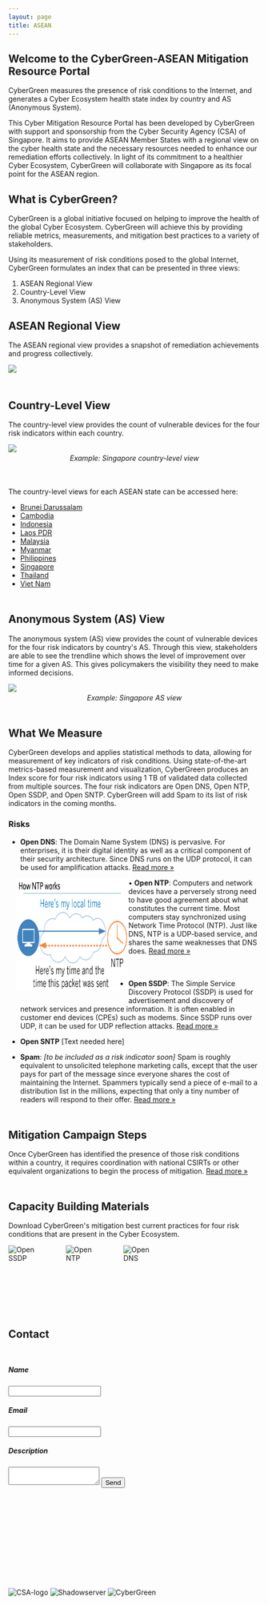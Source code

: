 ```yaml
---
layout: page
title: ASEAN
---
```

## Welcome to the CyberGreen-ASEAN Mitigation Resource Portal

CyberGreen measures the presence of risk conditions to the Internet, and generates a Cyber Ecosystem health state index by country and AS (Anonymous System).

This Cyber Mitigation Resource Portal has been developed by CyberGreen with support and sponsorship from the Cyber Security Agency (CSA) of Singapore. It aims to provide ASEAN Member States with a regional view on the cyber health state and the necessary resources needed to enhance our remediation efforts collectively. In light of its commitment to a healthier Cyber Ecosystem, CyberGreen will collaborate with Singapore as its focal point for the ASEAN region.

## What is CyberGreen?

CyberGreen is a global initiative focused on helping to improve the health of the global Cyber Ecosystem. CyberGreen will achieve this by providing reliable metrics, measurements, and mitigation best practices to a variety of stakeholders.

Using its measurement of risk conditions posed to the global Internet, CyberGreen formulates an index that can be presented in three views: 

1. ASEAN Regional View
2. Country-Level View
3. Anonymous System (AS) View

<div style="margin-bottom: 25px">
</div>

## ASEAN Regional View

The ASEAN regional view provides a snapshot of remediation achievements and progress collectively.

<div>
  <img src="{{site.media}}asean-level.png"/>
</div>

<div style="margin-bottom: 50px">
</div>

## Country-Level View

The country-level view provides the count of vulnerable devices for the four risk indicators within each country. 

<div>
  <img src="{{site.media}}sing-country-level.png"/>
  <center><imgcaption><i> Example: Singapore country-level view </i></imgcaption></center>
</div>

<div style="margin-bottom: 50px">
</div>

The country-level views for each ASEAN state can be accessed here:

*  <a href="http://stats.cybergreen.net/place/brunei/">Brunei Darussalam</a>
*  <a href="http://stats.cybergreen.net/place/cambodia/">Cambodia</a>
*  <a href="http://stats.cybergreen.net/place/indonesia/">Indonesia</a>
*  <a href="http://stats.cybergreen.net/place/laos/">Laos PDR</a>
*  <a href="http://stats.cybergreen.net/place/malaysia">Malaysia</a>
*  <a href="http://stats.cybergreen.net/place/myanmar">Myanmar</a>
*  <a href="http://stats.cybergreen.net/place/philippines">Philippines</a>
*  <a href="http://stats.cybergreen.net/place/singapore ">Singapore </a>
*  <a href="http://stats.cybergreen.net/place/thailand">Thailand</a>
*  <a href="http://stats.cybergreen.net/place/vietnam/">Viet Nam</a>

<div style="margin-bottom: 50px">
</div>

## Anonymous System (AS) View

The anonymous system (AS) view provides the count of vulnerable devices for the four risk indicators by country's AS. Through this view, stakeholders are able to see the trendline which shows the level of improvement over time for a given AS. This gives policymakers the visibility they need to make informed decisions.

<div>
  <img src="{{site.media}}sing-as-level.png"/>
  <center><imgcaption><i> Example: Singapore AS view </i></imgcaption></center>
</div>

<div style="margin-bottom: 50px">
</div>

## What We Measure

CyberGreen develops and applies statistical methods to data, allowing for measurement of key indicators of risk conditions. Using state-of-the-art metrics-based measurement and visualization, CyberGreen produces an Index score for four risk indicators using 1 TB of validated data collected from multiple sources. The four risk indicators are Open DNS, Open NTP, Open SSDP, and Open SNTP. CyberGreen will add Spam to its list of risk indicators in the coming months.

### Risks

+ <b>Open DNS</b>: The Domain Name System (DNS) is pervasive. For enterprises, it is their digital identity as well as a critical component of their security architecture. Since DNS runs on the UDP protocol, it can be used for amplification attacks. <a href="http://stats.cybergreen.net/risk/opendns/">Read more &raquo;</a>

<img style="float: left; margin: 0px 0px 15px 15px;" src="/img/medialibrary/openntprisk.png" width="225" height="225" /> • <b>Open NTP</b>: Computers and network devices have a perversely strong need to have good agreement about what constitutes the current time. Most computers stay synchronized using Network Time Protocol (NTP). Just like DNS, NTP is a UDP-based service, and shares the same weaknesses that DNS does. <a href="http://stats.cybergreen.net/risk/openntp/">Read more &raquo;</a>
<br><br><br>
+ <b>Open SSDP</b>: The Simple Service Discovery Protocol (SSDP) is used for advertisement and discovery of network services and presence information. It is often enabled in customer end devices (CPEs) such as modems. Since SSDP runs over UDP, it can be used for UDP reflection attacks. <a href="http://stats.cybergreen.net/risk/openssdp/">Read more &raquo;</a>

+ <b>Open SNTP</b> [Text needed here]

+ <b>Spam</b>: <i>[to be included as a risk indicator soon]</i> Spam is roughly equivalent to unsolicited telephone marketing calls, except that the user pays for part of the message since everyone shares the cost of maintaining the Internet. Spammers typically send a piece of e-mail to a distribution list in the millions, expecting that only a tiny number of readers will respond to their offer. <a href="http://stats.cybergreen.net/risk/spam/">Read more &raquo;</a> 

<div style="margin-bottom: 50px">
</div>

## Mitigation Campaign Steps
Once CyberGreen has identified the presence of those risk conditions within a country, it requires coordination with national CSIRTs or other equivalent organizations to begin the process of mitigation. <a href="/mitigation/campaign-steps/">Read more &raquo;</a> 

<div style="margin-bottom: 50px">
</div>

## Capacity Building Materials
Download CyberGreen's mitigation best current practices for four risk conditions that are present in the Cyber Ecosystem.

<p>
<a download="Open SSDP" href="/img/medialibrary/Open SSDP.pptx" title="Open SSDP">
    <img alt="Open SSDP" src="{{site.media}}document-green.png" style="float: left; margin: 0px 40px 40px 0px;" width="75" height="75"></a>
<a download="Open NTP" href="/img/medialibrary/Open SSDP.pptx" title="Open NTP">
    <img alt="Open NTP" src="{{site.media}}document-green.png" style="float: left; margin: 0px 40px 40px 0px;" width="75" height="75"></a> 
<a download="Open DNS" href="/img/medialibrary/Open SSDP.pptx" title="Open DNS">
    <img alt="Open DNS" src="{{site.media}}document-green.png" style="float: left; margin: 0px 40px 40px 0px;" width="75" height="75"></a>
<br style="clear:both;">
</p>

<div style="margin-bottom: 50px">
</div>   

## Contact

<div class="wrapper" style="margin-bottom:50px; margin-top:50px">
    <form action="https://formspree.io/contact@cybergreen.net"
          method="POST">
          <h5>Name</h5>
        <input type="text" name="name" />
        <h5>Email</h5>
        <input type="email" name="_replyto" />
        <h5>Description</h5>
        <textarea  name="description"> </textarea>
        <input type="submit" value="Send">
    </form>
</div>

<div style="margin-bottom: 200px">
</div>  

<img class="alignnone wp-image-210 aligncenter" src="{{site.media}}csa-logo.jpg" alt="CSA-logo" /> <img class="alignnone size-full wp-image-171 aligncenter" src="{{site.media}}Shadowserver.png" alt="Shadowserver" width="200" height="90" /> <img class="alignnone size-full wp-image-171 aligncenter" src="{{site.media}}CG_Logo_Colorchange_GreyandGreen.png" alt="CyberGreen" width="250" height="90" /> 
